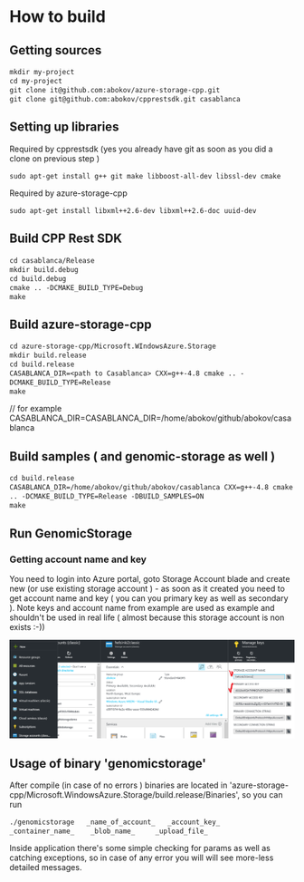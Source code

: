 

# How to build

## Getting sources

```
mkdir my-project
cd my-project
git clone it@github.com:abokov/azure-storage-cpp.git
git clone git@github.com:abokov/cpprestsdk.git casablanca
```

## Setting up libraries

Required by cpprestsdk (yes you already have git as soon as you did a clone on previous step )
```
sudo apt-get install g++ git make libboost-all-dev libssl-dev cmake
```

Required by  azure-storage-cpp
```
sudo apt-get install libxml++2.6-dev libxml++2.6-doc uuid-dev
```

## Build CPP Rest SDK
```
cd casablanca/Release
mkdir build.debug
cd build.debug
cmake .. -DCMAKE_BUILD_TYPE=Debug
make
```

## Build azure-storage-cpp
```
cd azure-storage-cpp/Microsoft.WIndowsAzure.Storage
mkdir build.release
cd build.release
CASABLANCA_DIR=<path to Casablanca> CXX=g++-4.8 cmake .. -DCMAKE_BUILD_TYPE=Release
make
```

// for example CASABLANCA_DIR=CASABLANCA_DIR=/home/abokov/github/abokov/casablanca


## Build samples ( and genomic-storage as well )
```
cd build.release
CASABLANCA_DIR=/home/abokov/github/abokov/casablanca CXX=g++-4.8 cmake .. -DCMAKE_BUILD_TYPE=Release -DBUILD_SAMPLES=ON
make
```

## Run GenomicStorage

### Getting account name and key

You need to login into Azure portal, goto Storage Account blade and create new (or use existing storage account ) - as soon as it created you need to get account name and key ( you can you primary key as well as secondary ). Note keys and account name from example are used as example and shouldn't be used in real life ( almost because this storage account is non exists :-))

![Azure portal](/img/storage_credentials.png)


## Usage of binary 'genomicstorage'
After compile (in case of no errors ) binaries are located in
'azure-storage-cpp/Microsoft.WindowsAzure.Storage/build.release/Binaries', so you can run 
```
./genomicstorage   _name_of_account_   _account_key_    _container_name_    _blob_name_     _upload_file_
```
Inside application there's some simple checking for params as well as catching exceptions, so in case of any error you will will see more-less detailed messages.










